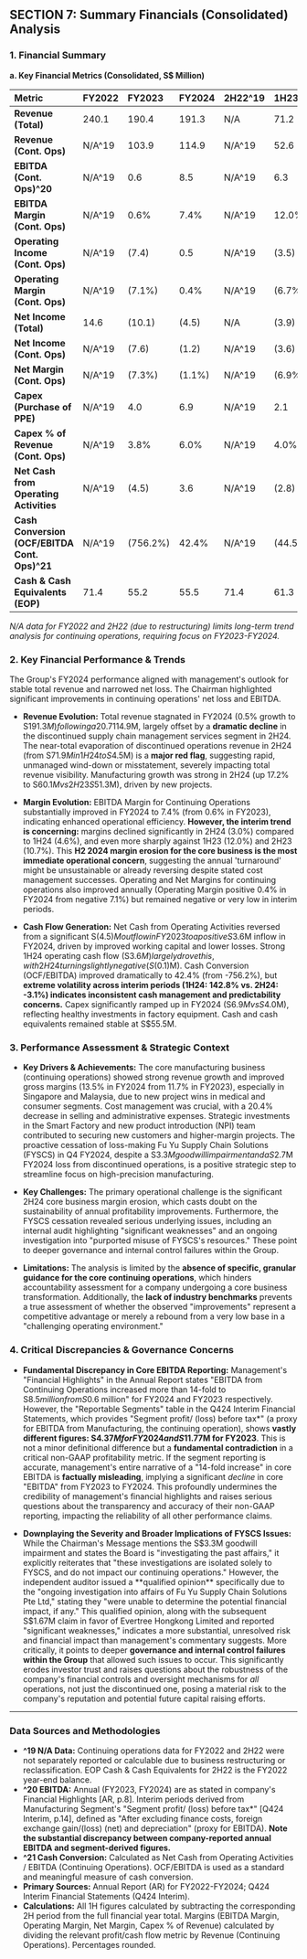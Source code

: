 ## SECTION 7: Summary Financials (Consolidated) Analysis

### 1. Financial Summary

**a. Key Financial Metrics (Consolidated, S$ Million)**

| Metric                             | FY2022  | FY2023  | FY2024  | 2H22^19  | 1H23  | 2H23  | 1H24  | 2H24  |
| :--------------------------------- | :------ | :------ | :------ | :------- | :---- | :---- | :---- | :---- |
| **Revenue (Total)**                | 240.1   | 190.4   | 191.3   | N/A      | 71.2  | 119.2 | 126.7 | 64.6  |
| **Revenue (Cont. Ops)**            | N/A^19  | 103.9   | 114.9   | N/A^19   | 52.6  | 51.3  | 54.8  | 60.1  |
| **EBITDA (Cont. Ops)^20**          | N/A^19  | 0.6     | 8.5     | N/A^19   | 6.3   | 5.5   | 2.5   | 1.8   |
| **EBITDA Margin (Cont. Ops)**      | N/A^19  | 0.6%    | 7.4%    | N/A^19   | 12.0% | 10.7% | 4.6%  | 3.0%  |
| **Operating Income (Cont. Ops)**   | N/A^19  | (7.4)   | 0.5     | N/A^19   | (3.5) | (3.9) | (0.4) | 0.9   |
| **Operating Margin (Cont. Ops)**   | N/A^19  | (7.1%)  | 0.4%    | N/A^19   | (6.7%)| (7.6%)| (0.7%)| 1.4%  |
| **Net Income (Total)**             | 14.6    | (10.1)  | (4.5)   | N/A      | (3.9) | (6.3) | (0.5) | (4.0) |
| **Net Income (Cont. Ops)**         | N/A^19  | (7.6)   | (1.2)   | N/A^19   | (3.6) | (4.0) | (0.7) | (0.5) |
| **Net Margin (Cont. Ops)**         | N/A^19  | (7.3%)  | (1.1%)  | N/A^19   | (6.9%)| (7.7%)| (1.3%)| (0.9%)|
| **Capex (Purchase of PPE)**        | N/A^19  | 4.0     | 6.9     | N/A^19   | 2.1   | 1.8   | 3.9   | 3.1   |
| **Capex % of Revenue (Cont. Ops)** | N/A^19  | 3.8%    | 6.0%    | N/A^19   | 4.0%  | 3.6%  | 7.1%  | 5.1%  |
| **Net Cash from Operating Activities**| N/A^19 | (4.5)   | 3.6     | N/A^19   | (2.8) | (1.7) | 3.6   | (0.1) |
| **Cash Conversion (OCF/EBITDA Cont. Ops)^21** | N/A^19 | (756.2%)| 42.4%   | N/A^19   | (44.5%)| (31.8%)| 142.8%| (3.1%)|
| **Cash & Cash Equivalents (EOP)**  | 71.4    | 55.2    | 55.5   | 71.4     | 61.3  | 55.2  | 57.6  | 55.5  |

*N/A data for FY2022 and 2H22 (due to restructuring) limits long-term trend analysis for continuing operations, requiring focus on FY2023-FY2024.*

### 2. Key Financial Performance & Trends

The Group's FY2024 performance aligned with management's outlook for stable total revenue and narrowed net loss. The Chairman highlighted significant improvements in continuing operations' net loss and EBITDA.

*   **Revenue Evolution:** Total revenue stagnated in FY2024 (0.5% growth to S$191.3M) following a 20.7% decline in FY2023. This was despite healthy 10.5% growth in continuing operations (manufacturing) revenue to S$114.9M, largely offset by a **dramatic decline** in the discontinued supply chain management services segment in 2H24. The near-total evaporation of discontinued operations revenue in 2H24 (from S$71.9M in 1H24 to S$4.5M) is a **major red flag**, suggesting rapid, unmanaged wind-down or misstatement, severely impacting total revenue visibility. Manufacturing growth was strong in 2H24 (up 17.2% to S$60.1M vs 2H23 S$51.3M), driven by new projects.

*   **Margin Evolution:** EBITDA Margin for Continuing Operations substantially improved in FY2024 to 7.4% (from 0.6% in FY2023), indicating enhanced operational efficiency. **However, the interim trend is concerning:** margins declined significantly in 2H24 (3.0%) compared to 1H24 (4.6%), and even more sharply against 1H23 (12.0%) and 2H23 (10.7%). This **H2 2024 margin erosion for the core business is the most immediate operational concern**, suggesting the annual 'turnaround' might be unsustainable or already reversing despite stated cost management successes. Operating and Net Margins for continuing operations also improved annually (Operating Margin positive 0.4% in FY2024 from negative 7.1%) but remained negative or very low in interim periods.

*   **Cash Flow Generation:** Net Cash from Operating Activities reversed from a significant S$(4.5)M outflow in FY2023 to a positive S$3.6M inflow in FY2024, driven by improved working capital and lower losses. Strong 1H24 operating cash flow (S$3.6M) largely drove this, with 2H24 turning slightly negative (S$(0.1)M). Cash Conversion (OCF/EBITDA) improved dramatically to 42.4% (from -756.2%), but **extreme volatility across interim periods (1H24: 142.8% vs. 2H24: -3.1%) indicates inconsistent cash management and predictability concerns.** Capex significantly ramped up in FY2024 (S$6.9M vs S$4.0M), reflecting healthy investments in factory equipment. Cash and cash equivalents remained stable at S$55.5M.

### 3. Performance Assessment & Strategic Context

*   **Key Drivers & Achievements:** The core manufacturing business (continuing operations) showed strong revenue growth and improved gross margins (13.5% in FY2024 from 11.7% in FY2023), especially in Singapore and Malaysia, due to new project wins in medical and consumer segments. Cost management was crucial, with a 20.4% decrease in selling and administrative expenses. Strategic investments in the Smart Factory and new product introduction (NPI) team contributed to securing new customers and higher-margin projects. The proactive cessation of loss-making Fu Yu Supply Chain Solutions (FYSCS) in Q4 FY2024, despite a S$3.3M goodwill impairment and a S$2.7M FY2024 loss from discontinued operations, is a positive strategic step to streamline focus on high-precision manufacturing.

*   **Key Challenges:** The primary operational challenge is the significant 2H24 core business margin erosion, which casts doubt on the sustainability of annual profitability improvements. Furthermore, the FYSCS cessation revealed serious underlying issues, including an internal audit highlighting "significant weaknesses" and an ongoing investigation into "purported misuse of FYSCS's resources." These point to deeper governance and internal control failures within the Group.

*   **Limitations:** The analysis is limited by the **absence of specific, granular guidance for the core continuing operations**, which hinders accountability assessment for a company undergoing a core business transformation. Additionally, the **lack of industry benchmarks** prevents a true assessment of whether the observed "improvements" represent a competitive advantage or merely a rebound from a very low base in a "challenging operating environment."

### 4. Critical Discrepancies & Governance Concerns

*   **Fundamental Discrepancy in Core EBITDA Reporting:** Management's "Financial Highlights" in the Annual Report states "EBITDA from Continuing Operations increased more than 14-fold to S$8.5 million from S$0.6 million" for FY2024 and FY2023 respectively. However, the "Reportable Segments" table in the Q424 Interim Financial Statements, which provides "Segment profit/ (loss) before tax*" (a proxy for EBITDA from Manufacturing, the continuing operation), shows **vastly different figures: S$4.37M for FY2024 and S$11.77M for FY2023**. This is not a minor definitional difference but a **fundamental contradiction** in a critical non-GAAP profitability metric. If the segment reporting is accurate, management's entire narrative of a "14-fold increase" in core EBITDA is **factually misleading**, implying a significant *decline* in core "EBITDA" from FY2023 to FY2024. This profoundly undermines the credibility of management's financial highlights and raises serious questions about the transparency and accuracy of their non-GAAP reporting, impacting the reliability of all other performance claims.

*   **Downplaying the Severity and Broader Implications of FYSCS Issues:** While the Chairman's Message mentions the S$3.3M goodwill impairment and states the Board is "investigating the past affairs," it explicitly reiterates that "these investigations are isolated solely to FYSCS, and do not impact our continuing operations." However, the independent auditor issued a **qualified opinion** specifically due to the "ongoing investigation into affairs of Fu Yu Supply Chain Solutions Pte Ltd," stating they "were unable to determine the potential financial impact, if any." This qualified opinion, along with the subsequent S$1.67M claim in favor of Evertree Hongkong Limited and reported "significant weaknesses," indicates a more substantial, unresolved risk and financial impact than management's commentary suggests. More critically, it points to deeper **governance and internal control failures within the Group** that allowed such issues to occur. This significantly erodes investor trust and raises questions about the robustness of the company's financial controls and oversight mechanisms for *all* operations, not just the discontinued one, posing a material risk to the company's reputation and potential future capital raising efforts.

---

### Data Sources and Methodologies

*   **^19 N/A Data:** Continuing operations data for FY2022 and 2H22 were not separately reported or calculable due to business restructuring or reclassification. EOP Cash & Cash Equivalents for 2H22 is the FY2022 year-end balance.
*   **^20 EBITDA:** Annual (FY2023, FY2024) are as stated in company's Financial Highlights [AR, p.8]. Interim periods derived from Manufacturing Segment's "Segment profit/ (loss) before tax*" [Q424 Interim, p.14], defined as "After excluding finance costs, foreign exchange gain/(loss) (net) and depreciation" (proxy for EBITDA). **Note the substantial discrepancy between company-reported annual EBITDA and segment-derived figures.**
*   **^21 Cash Conversion:** Calculated as Net Cash from Operating Activities / EBITDA (Continuing Operations). OCF/EBITDA is used as a standard and meaningful measure of cash conversion.
*   **Primary Sources:** Annual Report (AR) for FY2022-FY2024; Q424 Interim Financial Statements (Q424 Interim).
*   **Calculations:** All 1H figures calculated by subtracting the corresponding 2H period from the full financial year total. Margins (EBITDA Margin, Operating Margin, Net Margin, Capex % of Revenue) calculated by dividing the relevant profit/cash flow metric by Revenue (Continuing Operations). Percentages rounded.